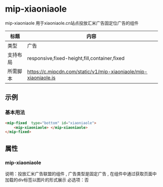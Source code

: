 # mip-xiaoniaole

mip-xiaoniaole 用于xiaoniaole.cn站点投放汇米广告固定位广告的组件

标题|内容
----|----
类型|广告
支持布局|responsive,fixed-height,fill,container,fixed
所需脚本|https://c.mipcdn.com/static/v1/mip-xiaoniaole/mip-xiaoniaole.js

## 示例

### 基本用法
```html
<mip-fixed  type="bottom" id="xiaoniaole">
	<mip-xiaoniaole> </mip-xiaoniaole>
</mip-fixed>
```


## 属性

### mip-xiaoniaole

说明：投放汇米广告联盟的组件 , 广告类型是固定广告 , 在组件中通过获取页面中加载的div标签以图片的形式展示
必选项：否